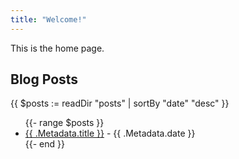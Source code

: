 ```yaml
---
title: "Welcome!"
---
```


This is the home page.

## Blog Posts

{{ $posts := readDir "posts" | sortBy "date" "desc" }}

<ul>
{{- range $posts }}
    <li><a href="{{ .Permalink }}">{{ .Metadata.title }}</a> - {{ .Metadata.date }}</li>
{{- end }}
</ul>
